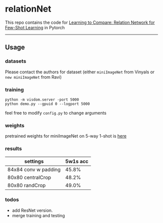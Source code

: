 # relationNet
This repo contains the code for [Learning to Compare: Relation Network for Few-Shot Learning](https://arxiv.org/pdf/1711.06025.pdf) in Pytorch

-------------------------------------
## Usage

### datasets
Please contact the authors for dataset (either `miniImageNet` from Vinyals or `new miniImageNet` from Ravi)

### training
```
python -m visdom.server -port 5000
python demo.py --gpuid 0 --logport 5000
```
feel free to modify `config.py` to change arguments

### weights

pretrained weights for miniImageNet on 5-way 1-shot is [here]()

### results
|settings|5w1s acc|
|----|----|
|84x84 conv w padding| 45.8%
|80x80 centralCrop| 48.2%
|80x80 randCrop| 49.0%

### todos
* add ResNet version.
* merge training and testing

